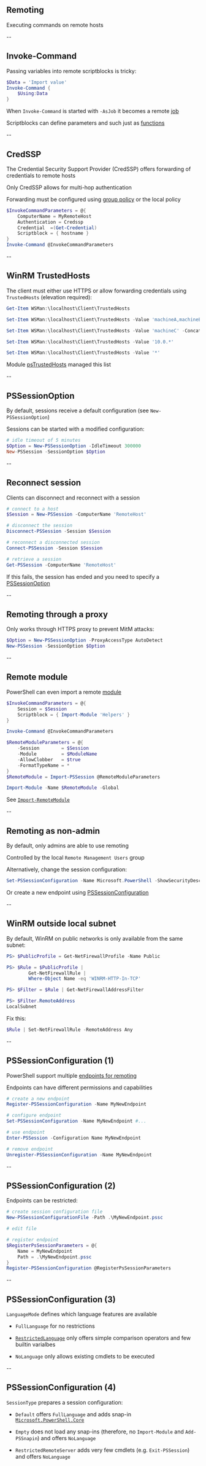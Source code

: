 <!-- .slide: id="remoting" -->

## Remoting

Executing commands on remote hosts

--

<!-- .slide: id="invoke_command" -->

## Invoke-Command

Passing variables into remote scriptblocks is tricky:

```powershell
$Data = 'Import value'
Invoke-Command {
    $Using:Data
}
```

When `Invoke-Command` is started with `-AsJob` it becomes a remote [job](#/jobs)

Scriptblocks can define parameters and such just as [functions](#/functions)

--

<!-- .slide: id="credssp" -->

## CredSSP

The Credential Security Support Provider (CredSSP) offers forwarding of credentials to remote hosts

Only CredSSP allows for multi-hop authentication

Forwarding must be configured using [group policy](https://msdn.microsoft.com/de-de/library/windows/desktop/bb204773%28v=vs.85%29.aspx?f=255&MSPPError=-2147217396) or the local policy

```powershell
$InvokeCommandParameters = @{
    ComputerName = MyRemoteHost
    Authentication = Credssp
    Credential  =(Get-Credential)
    Scriptblock = { hostname }
}
Invoke-Command @InvokeCommandParameters
```

--

<!-- .slide: id="trustedhosts" -->

## WinRM TrustedHosts

The client must either use HTTPS or allow forwarding credentials using `TrustedHosts` (elevation required):

```powershell
Get-Item WSMan:\localhost\Client\TrustedHosts

Set-Item WSMan:\localhost\Client\TrustedHosts -Value 'machineA,machineB'

Set-Item WSMan:\localhost\Client\TrustedHosts -Value 'machineC' -Concatenate

Set-Item WSMan:\localhost\Client\TrustedHosts -Value '10.0.*'

Set-Item WSMan:\localhost\Client\TrustedHosts -Value '*'
```

Module [psTrustedHosts](https://github.com/jasonmcboyd/psTrustedHosts) managed this list

--

<!-- .slide: id="pssessionoption" -->

## PSSessionOption

By default, sessions receive a default configuration (see `New-PSSessionOption`)

Sessions can be started with a modified configuration:

```powershell
# idle timeout of 5 minutes
$Option = New-PSSessionOption -IdleTimeout 300000
New-PSSession -SessionOption $Option
```

--

<!-- .slide: id="reconnect" -->

## Reconnect session

Clients can disconnect and reconnect with a session

```powershell
# connect to a host
$Session = New-PSSession -ComputerName 'RemoteHost'

# disconnect the session
Disconnect-PSSession -Session $Session

# reconnect a disconnected session
Connect-PSSession -Session $Session

# retrieve a session
Get-PSSession -ComputerName 'RemoteHost'
```

If this fails, the session has ended and you need to specify a [PSSessionOption](#/pssessionoption)

--

<!-- .slide: id="remoting_proxy" -->

## Remoting through a proxy

Only works through HTTPS proxy to prevent MitM attacks:

```powershell
$Option = New-PSSessionOption -ProxyAccessType AutoDetect
New-PSSession -SessionOption $Option
```

--

<!-- .slide: id="remote_module" -->

## Remote module

PowerShell can even import a remote [module](#/sharing)

```powershell
$InvokeCommandParameters = @{
    Session = $Session
    Scriptblock = { Import-Module 'Helpers' }
}

Invoke-Command @InvokeCommandParameters

$RemoteModuleParameters = @{
    -Session        = $Session
    -Module         = $ModuleName
    -AllowClobber   = $true
    -FormatTypeName = *
}
$RemoteModule = Import-PSSession @RemoteModuleParameters

Import-Module -Name $RemoteModule -Global
```

See [`Import-RemoteModule`](https://github.com/nicholasdille/PowerShell-Helpers/blob/master/Helpers/Public/Import-RemoveModule.ps1)

--

<!-- .slide: id="non_admin" -->

## Remoting as non-admin

By default, only admins are able to use remoting

Controlled by the local `Remote Management Users` group

Alternatively, change the session configuration:

```powershell
Set-PSSessionConfiguration -Name Microsoft.PowerShell -ShowSecurityDescriptorUI
```

Or create a new endpoint using [PSSessionConfiguration](#/pssessionconfiguration)

--

<!-- .slide: id="LocalSubnet" -->

## WinRM outside local subnet

By default, WinRM on public networks is only available from the same subnet:

```powershell
PS> $PublicProfile = Get-NetFirewallProfile -Name Public

PS> $Rule = $PublicProfile |
        Get-NetFirewallRule |
        Where-Object Name -eq 'WINRM-HTTP-In-TCP'

PS> $Filter = $Rule | Get-NetFirewallAddressFilter

PS> $Filter.RemoteAddress
LocalSubnet
```

Fix this:

```powershell
$Rule | Set-NetFirewallRule -RemoteAddress Any
```

--

<!-- .slide: id="pssessionconfiguration" -->

## PSSessionConfiguration (1)

PowerShell support multiple [endpoints for remoting](https://docs.microsoft.com/en-us/powershell/module/microsoft.powershell.core/about/about_session_configurations?view=powershell-6)

Endpoints can have different permissions and capabilities

```powershell
# create a new endpoint
Register-PSSessionConfiguration -Name MyNewEndpoint

# configure endpoint
Set-PSSessionConfiguration -Name MyNewEndpoint #...

# use endpoint
Enter-PSSession -Configuration Name MyNewEndpoint

# remove endpoint
Unregister-PSSessionConfiguration -Name MyNewEndpoint
```

--

## PSSessionConfiguration (2)

Endpoints can be restricted:

```powershell
# create session configuration file
New-PSSessionConfigurationFile -Path .\MyNewEndpoint.pssc

# edit file

# register endpoint
$RegisterPsSessionParameters = @{
    Name = MyNewEndpoint
    Path = .\MyNewEndpoint.pssc
}
Register-PSSessionConfiguration @RegisterPsSessionParameters
```

--

## PSSessionConfiguration (3)

`LanguageMode` defines which language features are available

- `FullLanguage` for no restrictions

- [`RestrictedLanguage`](https://docs.microsoft.com/en-us/powershell/module/microsoft.powershell.core/about/about_language_modes?view=powershell-6) only offers simple comparison operators and few builtin varialbes

- `NoLanguage` only allows existing cmdlets to be executed

--

## PSSessionConfiguration (4)

`SessionType` prepares a session configuration:

- `Default` offers `FullLanguage` and adds snap-in [`Microsoft.PowerShell.Core`](https://docs.microsoft.com/en-us/powershell/module/microsoft.powershell.core/?view=powershell-5.1)

- `Empty` does not load any snap-ins (therefore, no `Import-Module` and `Add-PSSnapin`) and offers `NoLanguage`

- `RestrictedRemoteServer` adds very few cmdlets (e.g. `Exit-PSSession`) and offers `NoLanguage`
